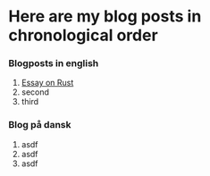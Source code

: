 # Here are my blog posts in chronological order

### Blogposts in english

1. [Essay on Rust](https://frederikgj.github.io/blog/blog/eng_blog/rust_generated)
2. second
3. third


### Blog på dansk 

1. asdf
2. asdf
3. asdf


